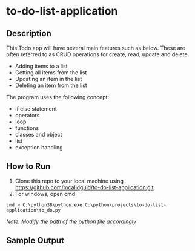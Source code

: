 # to-do-list-application

## Description
This Todo app will have several main features such as below. These are often referred to as CRUD operations for create, read, update and delete.
* Adding items to a list
* Getting all items from the list
* Updating an item in the list
* Deleting an item from the list

The program uses the following concept:
* if else statement
* operators
* loop
* functions
* classes and object
* list
* exception handling

## How to Run
1. Clone this repo to your local machine using https://github.com/mcalidguid/to-do-list-application.git
2. For windows, open cmd
```
cmd > C:\python38\python.exe C:\python\projects\to-do-list-application\to_do.py
```
_Note: Modify the path of the python file accordingly_

## Sample Output
```

```